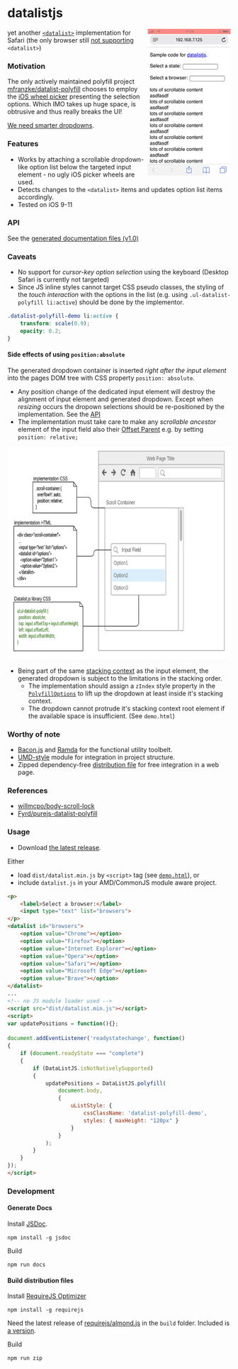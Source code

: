 # datalistjs
<img align="right" src="/artwork/datalist_demo_screen_recording.gif"/>

yet another [`<datalist>`](https://developer.mozilla.org/en-US/docs/Web/HTML/Element/datalist) implementation for Safari (the only browser still [not supporting](https://caniuse.com/#feat=datalist) `<datalist>`)

### Motivation
The only actively maintained polyfill project [mfranzke/datalist-polyfill](https://github.com/mfranzke/datalist-polyfill) chooses to employ the [iOS wheel picker](https://developer.apple.com/ios/human-interface-guidelines/controls/pickers/) presenting the selection options. Which IMO takes up huge space, is obtrusive and thus really breaks the UI!

 [We need smarter dropdowns](https://medium.com/@kollinz/dropdown-alternatives-for-better-mobile-forms-53e40d641b53).

### Features

* Works by attaching a scrollable dropdown-like option list below the targeted input element - no ugly iOS picker wheels are used.
* Detects changes to the `<datalist>` items and updates option list items accordingly.
* Tested on iOS 9-11

### <a name="api"></a> API
See the [generated documentation files (v1.0)](https://cdn.rawgit.com/semmel/datalistjs/47ee9db2/doc/DataListJS.html)


### Caveats
* No support for *cursor-key option selection* using the keyboard (Desktop Safari is currently not targeted)
* Since JS inline styles cannot target CSS pseudo classes, the styling of the *touch interaction* with the options in the list (e.g. using `.ul-datalist-polyfill li:active`) should be done by the implementor.
```css
.datalist-polyfill-demo li:active {
    transform: scale(0.9);
    opacity: 0.2;
}
```

#### Side effects of using `position:absolute`
The generated dropdown container is inserted *right after the input element* into the pages DOM tree with CSS property `position: absolute`.
* Any position change of the dedicated input element will destroy the alignment of input element and generated dropdown. Except when *resizing* occurs the dropown selections should be re-positioned by the implementation. See the [API](#api)
* The implementation must take care to make any *scrollable ancestor* element of the input field also their [Offset Parent](https://developer.mozilla.org/en-US/docs/Web/API/HTMLelement/offsetParent) e.g. by setting `position: relative;`

<img alt="Make the scrollable ancestor of the input it's offset parent" src="/artwork/datalistpolyfill-css.png" width="710" height="480"/>

* Being part of the same [stacking context](https://philipwalton.com/articles/what-no-one-told-you-about-z-index/) as the input element, the generated dropdown is subject to the limitations in the stacking order.
   * The implementation should assign a `zIndex` style property in the [`PolyfillOptions`](https://cdn.rawgit.com/semmel/datalistjs/47ee9db2/doc/DataListJS.html#.PolyfillOptions) to lift up the dropdown at least inside it's stacking context.
   * The dropdown cannot protrude it's stacking context root element if the available space is insufficient. (See `demo.html`)

### Worthy of note
* [Bacon.js](https://baconjs.github.io/) and [Ramda](http://ramdajs.com) for the functional utility toolbelt.
* [UMD-style](https://github.com/umdjs/umd) module for integration in project structure.
* Zipped dependency-free [distribution file](dist/datalist.min.js) for free integration in a web page.

### References
* [willmcpo/body-scroll-lock](https://github.com/willmcpo/body-scroll-lock)
* [Fyrd/purejs-datalist-polyfill](https://github.com/Fyrd/purejs-datalist-polyfill)

### Usage
* Download [the latest release](https://github.com/semmel/datalistjs/releases/latest).

Either
* load `dist/datalist.min.js` by `<script>` tag (see [`demo.html`](demo.html)), or
* include `datalist.js` in your AMD/CommonJS module aware project.
```html
<p>
    <label>Select a browser:</label>
    <input type="text" list="browsers">
</p>
<datalist id="browsers">
    <option value="Chrome"></option>
    <option value="Firefox"></option>
    <option value="Internet Explorer"></option>
    <option value="Opera"></option>
    <option value="Safari"></option>
    <option value="Microsoft Edge"></option>
    <option value="Brave"></option>
</datalist>
...
<!-- no JS module loader used -->
<script src="dist/datalist.min.js"></script>
<script>
var updatePositions = function(){};

document.addEventListener('readystatechange', function()
{
    if (document.readyState === "complete")
    {
        if (DataListJS.isNotNativelySupported)
        {
            updatePositions = DataListJS.polyfill(
                document.body,
                {
                    uListStyle: {
                        cssClassName: 'datalist-polyfill-demo',
                        styles: { maxHeight: "120px" }
                    }
                }
            );
        }
    }
});
</script>
```
### Development
#### Generate Docs
Install [JSDoc](http://usejsdoc.org/).
```shell
npm install -g jsdoc
```
Build
```shell
npm run docs
```
#### Build distribution files
Install [RequireJS Optimizer](http://requirejs.org/docs/optimization.html)
```shell
npm install -g requirejs
```
Need the latest release of [requirejs/almond.js](https://github.com/requirejs/almond) in the `build` folder. Included is [a version](build/almond.js).

Build
```shell
npm run zip
```